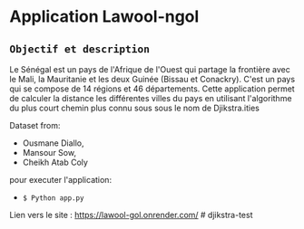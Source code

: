 # Application Lawool-ngol
##  ```Objectif et description```
Le Sénégal est un pays de l'Afrique de l'Ouest qui partage la frontière avec le Mali, la Mauritanie et les deux Guinée (Bissau et Conackry). C'est un pays qui se compose de 14 régions et 46 départements. Cette application permet de calculer la distance les différentes villes du pays en utilisant l'algorithme du plus court chemin plus connu sous sous  le nom de Djikstra.ities



Dataset from:  
  * Ousmane Diallo, 
  * Mansour Sow,
  * Cheikh Atab Coly
  
  
  
 pour executer l'application:  
 * ```$ Python app.py```

Lien vers le site : https://lawool-gol.onrender.com/
#   d j i k s t r a - t e s t  
 